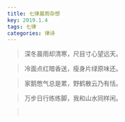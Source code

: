 ```yaml
---
title: 七律晨雨杂想
key: 2019.1.4
tags: 七律
categories: 律诗
---
```


<blockquote class="blockquote-center">深冬晨雨却清寒，尺目寸心望远天。
</blockquote>
<blockquote class="blockquote-center">冷面点红暗香送，瘦身片绿原味还。
</blockquote>
<blockquote class="blockquote-center">家鹅憋气总是累，野鹤散云乃有恬。
</blockquote>
<blockquote class="blockquote-center">万步日行练练脚，我和山水同样闲。
</blockquote>
<blockquote class="blockquote-center"></br>
</blockquote>
